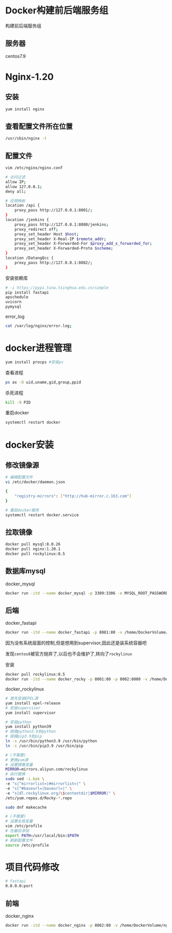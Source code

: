 # Docker构建前后端服务组


构建前后端服务组
<!--more-->

## 服务器

centos7.9

# Nginx-1.20

## 安装

```bash
yum install nginx
```

## 查看配置文件所在位置

```bash
/usr/sbin/nginx -t
```

## 配置文件

```bash
vim /etc/nginx/nginx.conf
```

```bash
# 访问过滤
allow IP;
allow 127.0.0.1;
deny all;

# 应用映射
location /api {
	proxy_pass http://127.0.0.1:8001/;
}
location /jenkins {
	proxy_pass http://127.0.0.1:8080/jenkins;
	proxy_redirect off;
	proxy_set_header Host $host;
	proxy_set_header X-Real-IP $remote_addr;
	proxy_set_header X-Forwarded-For $proxy_add_x_forwarded_for;
	proxy_set_header X-Forwarded-Proto $scheme;
}
location /DatangQcc {
	proxy_pass http://127.0.0.1:8082/;
}
```

安装依赖库

```bash
# -i https://pypi.tuna.tsinghua.edu.cn/simple
pip install fastapi
apschedule
uvicorn
pymysql
```

error_log

```bash
cat /var/log/nginx/error.log;
```

# docker进程管理

```bash
yum install procps #安装ps
```

查看进程

```bash
ps ax -O uid,uname,gid,group,ppid
```

杀死进程

```bash
kill -9 PID
```



重启docker

```bash
systemctl restart docker
```

# docker安装

## 修改镜像源

```bash
# 编辑配置文件
vi /etc/docker/daemon.json

{
	"registry-mirrors": ["http://hub-mirror.c.163.com"]
}

# 重启docker服务
systemctl restart docker.service
```

## 拉取镜像

```bash
docker pull mysql:8.0.26
docker pull nginx:1.20.1
docker pull rockylinux:8.5
```



## 数据库mysql

docker_mysql

```bash
docker run -itd --name docker_mysql -p 3309:3306 -e MYSQL_ROOT_PASSWORD=980215 mysql:8.0.26
```



## 后端

docker_fastapi

```bash
docker run -itd --name docker_fastapi -p 8081:80 -v /home/DockerVolume/fastapi/data:/home python:3.9
```

因为没有系统层面的控制,但是想用到supervisor,因此还是装系统容器吧

发现`centos8`被官方抛弃了,以后也不会维护了,转向了`rockylinux`

安装

```bash
docker pull rockylinux:8.5
docker run -itd --name docker_rocky -p 8001:80 -p 8002:8080 -v /home/DockerVolume/rocky:/home rockylinux:8.5
```

docker_rockylinux

```bash
# 首先安装EPEL源
yum install epel-release
# 安装supervisor
yum install supervisor

# 安装python
yum install python39
# 链接python3.9到python
# 链接pip3.9到pip
ln -s /usr/bin/python3.9 /usr/bin/python
ln -s /usr/bin/pip3.9 /usr/bin/pip

# (不需要)
# 更换yum源
# 设置镜像变量
MIRROR=mirrors.aliyun.com/rockylinux
# 执行替换
sudo sed -i.bak \
-e "s|^mirrorlist=|#mirrorlist=|" \
-e "s|^#baseurl=|baseurl=|" \
-e "s|dl.rockylinux.org/\$contentdir|$MIRROR|" \
/etc/yum.repos.d/Rocky-*.repo

sudo dnf makecache

# (不需要)
# 设置全局变量
vim /etc/profile
# 在最后添加
export PATH=/usr/local/bin:$PATH
# 刷新配置文件
source /etc/profile
```

# 项目代码修改

```bash
# fastapi
0.0.0.0:port
```



## 前端

docker_nginx

```bash
docker run -itd --name docker_nginx -p 8082:80 -v /home/DockerVolume/nginx/data:/home nginx:1.20
```

